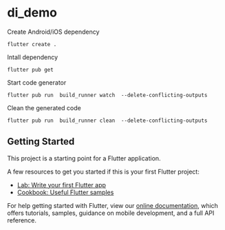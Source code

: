 # di_demo

Create Android/iOS dependency 
```
flutter create .
```

Intall dependency 
```
flutter pub get
```

Start code generator 
```
flutter pub run  build_runner watch  --delete-conflicting-outputs
```

Clean the generated code 
```
flutter pub run  build_runner clean  --delete-conflicting-outputs
```

## Getting Started

This project is a starting point for a Flutter application.

A few resources to get you started if this is your first Flutter project:

- [Lab: Write your first Flutter app](https://flutter.dev/docs/get-started/codelab)
- [Cookbook: Useful Flutter samples](https://flutter.dev/docs/cookbook)

For help getting started with Flutter, view our
[online documentation](https://flutter.dev/docs), which offers tutorials,
samples, guidance on mobile development, and a full API reference.
